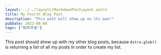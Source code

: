 ```yaml
---
layout: ../../layouts/MarkdownPostLayout.astro
title: My Fourth Blog Post
description: "This post will show up on its own!"
pubDate: 2022-08-08
tags: ["软件开发"]
---
```

This post should show up with my other blog posts, because `Astro.glob()` is returning a list of all my posts in order to create my list.